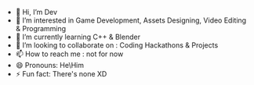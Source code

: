- 👋 Hi, I’m Dev
- 👀 I’m interested in Game Development, Assets Designing, Video Editing & Programming
- 🌱 I’m currently learning C++ & Blender
- 💞️ I’m looking to collaborate on : Coding Hackathons & Projects 
- 📫 How to reach me : not for now
- 😄 Pronouns: He\Him
- ⚡ Fun fact: There's none XD

<!---
thatDEVagain/thatDEVagain is a ✨ special ✨ repository because its `README.md` (this file) appears on your GitHub profile.
You can click the Preview link to take a look at your changes.
--->
